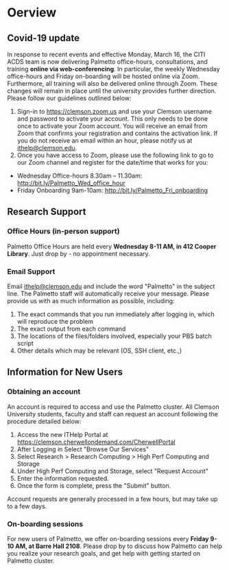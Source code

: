 # Oerview

## Covid-19 update
In response to recent events and effective Monday, March 16, the CITI ACDS team is now delivering Palmetto office-hours,
consultations, and training **online via web-conferencing**. In particular, the weekly Wednesday office-hours and Friday on-boarding
will be hosted online via Zoom. Furthermore, all training will also be delivered online through Zoom. These changes will remain in place
until the university provides further direction. Please follow our guidelines outlined below:

1. Sign-in to <https://clemson.zoom.us> and use your Clemson username and password to activate your account. This only needs to be done
  once to activate your Zoom account. You will receive an email from Zoom that confirms your registration and contains the activation link.
  If you do not receive an email within an hour, please notify us at <ithelp@clemson.edu>.
2. Once you have access to Zoom, please use the following link to go to our Zoom channel and register for the date/time that works for you:
  * Wednesday Office-hours 8.30am – 11.30am: <http://bit.ly/Palmetto_Wed_office_hour>
  * Friday Onboarding 9am-10am: <http://bit.ly/Palmetto_Fri_onboarding>   


## Research Support

### Office Hours (in-person support)

Palmetto Office Hours are held every **Wednesday 8-11 AM, in 412 Cooper Library**. Just drop by - no appointment necessary.

### Email Support

Email <ithelp@clemson.edu> and include the word "Palmetto" in the subject line.
The Palmetto staff will automatically receive your message.
Please provide us with as much information as possible, including:

1. The exact commands that you run immediately after logging in, which will reproduce the problem
2. The exact output from each command
3. The locations of the files/folders involved, especially your PBS batch script
4. Other details which may be relevant (OS, SSH client, etc.,)

## Information for New Users

### Obtaining an account

An account is required to access and use the Palmetto
cluster. All Clemson University students, faculty and staff
can request an account following the procedure detailed below:

1. Access the new ITHelp Portal at <https://clemson.cherwellondemand.com/CherwellPortal>
1. After Logging in Select "Browse Our Services"
1. Select Research > Research Computing > High Perf Computing and Storage
1. Under High Perf Computing and Storage, select "Request Account"
1. Enter the information requested.
1. Once the form is complete, press the "Submit" button.

Account requests are generally processed in a few hours,
but may take up to a few days.

### On-boarding sessions

For new users of Palmetto, we offer on-boarding sessions every **Friday 9-10 AM, at Barre Hall 2108**.
Please drop by
to discuss how Palmetto can help you realize your research goals,
and get help with getting started on Palmetto cluster.
